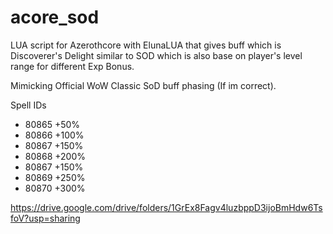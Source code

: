 # acore_sod
LUA script for Azerothcore with ElunaLUA that gives buff which is Discoverer's Delight similar to SOD which is also base on player's level range for different Exp Bonus.

Mimicking Official WoW Classic SoD buff phasing (If im correct).

Spell IDs
- 80865 +50%
- 80866 +100%
- 80867 +150%
- 80868 +200%
- 80867 +150%
- 80869 +250%
- 80870 +300%


https://drive.google.com/drive/folders/1GrEx8Fagv4luzbppD3ijoBmHdw6TsfoV?usp=sharing
